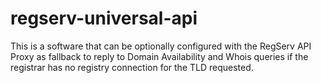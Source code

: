 # regserv-universal-api
This is a software that can be optionally configured with the RegServ API Proxy as fallback to reply to Domain Availability and Whois queries if the registrar has no registry connection for the TLD requested.
